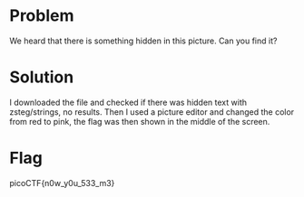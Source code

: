 # Problem
We heard that there is something hidden in this picture. Can you find it?

# Solution
I downloaded the file and checked if there was hidden text with zsteg/strings, no results. Then I used a picture editor and changed the color from red to pink, the flag was then shown in the middle of the screen.

# Flag
picoCTF{n0w_y0u_533_m3}
